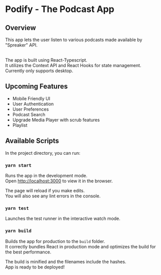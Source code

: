 # Podify - The Podcast App

## Overview

This app lets the user listen to various podcasts made available by "Spreaker" API.<br /><br />

The app is built using React-Typescript.<br />
It utilizes the Context API and React Hooks for state management.<br />
Currently only supports desktop.

## Upcoming Features

- Mobile Friendly UI
- User Authentication
- User Preferences
- Podcast Search
- Upgrade Media Player with scrub features
- Playlist

## Available Scripts

In the project directory, you can run:

### `yarn start`

Runs the app in the development mode.<br />
Open [http://localhost:3000](http://localhost:3000) to view it in the browser.

The page will reload if you make edits.<br />
You will also see any lint errors in the console.

### `yarn test`

Launches the test runner in the interactive watch mode.<br />

### `yarn build`

Builds the app for production to the `build` folder.<br />
It correctly bundles React in production mode and optimizes the build for the best performance.

The build is minified and the filenames include the hashes.<br />
App is ready to be deployed!
